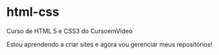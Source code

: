 # html-css
 Curso de HTML 5 e CSS3 do CursoemVídeo

 Estou aprendendo a criar sites e agora vou gerenciar meus repositórios!
